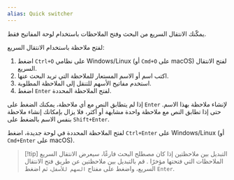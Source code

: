 ```yaml
---
alias: Quick switcher
---
```


يمكّنك الانتقال السريع من البحث وفتح الملاحظات باستخدام لوحة المفاتيح فقط.

لفتح ملاحظة باستخدام الانتقال السريع:

1. اضغط `Ctrl+O` على نظامي Windows/Linux (أو `Cmd+O` على macOS) لفتح الانتقال السريع.
2. اكتب اسم أو الاسم المستعار للملاحظة التي تريد البحث عنها.
3. استخدم مفاتيح الأسهم للتنقل إلى الملاحظة المطلوبة.
4. اضغط `Enter` لفتح الملاحظة المحددة.

إذا لم يتطابق النص مع أي ملاحظة، يمكنك الضغط على `Enter` لإنشاء ملاحظة بهذا الاسم. حتى إذا تطابق النص مع ملاحظة واحدة مشابهة أو أكثر، فلا يزال بإمكانك إنشاء ملاحظة بنفس الاسم بالضغط على `Shift+Enter`.

لفتح الملاحظة المحددة في لوحة جديدة، اضغط `Ctrl+Enter` على Windows/Linux (أو `Cmd+Enter` على macOS).

> [!tip] التبديل بين ملاحظتين
> إذا كان مصطلح البحث فارغًا، سيعرض الانتقال السريع الملاحظات التي فتحتها مؤخرًا . قم بالتبديل بين ملاحظتين عن طريق فتح الانتقال السريع، واضغط على مفتاح `السهم للأسفل`، ثم اضغط `Enter`.
